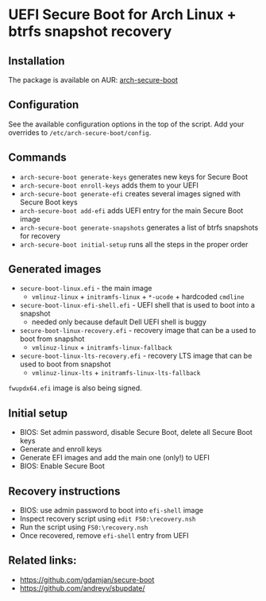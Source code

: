 # UEFI Secure Boot for Arch Linux + btrfs snapshot recovery

## Installation

The package is available on AUR: [arch-secure-boot](https://aur.archlinux.org/packages/arch-secure-boot/)

## Configuration

See the available configuration options in the top of the script.
Add your overrides to `/etc/arch-secure-boot/config`.

## Commands

- `arch-secure-boot generate-keys` generates new keys for Secure Boot
- `arch-secure-boot enroll-keys` adds them to your UEFI
- `arch-secure-boot generate-efi` creates several images signed with Secure Boot keys
- `arch-secure-boot add-efi` adds UEFI entry for the main Secure Boot image
- `arch-secure-boot generate-snapshots` generates a list of btrfs snapshots for recovery
- `arch-secure-boot initial-setup` runs all the steps in the proper order

## Generated images

- `secure-boot-linux.efi` - the main image
  - `vmlinuz-linux` + `initramfs-linux` + `*-ucode` + hardcoded `cmdline`
- `secure-boot-linux-efi-shell.efi` - UEFI shell that is used to boot into a snapshot
  - needed only because default Dell UEFI shell is buggy
- `secure-boot-linux-recovery.efi` - recovery image that can be a used to boot from snapshot
  - `vmlinuz-linux` + `initramfs-linux-fallback`
- `secure-boot-linux-lts-recovery.efi` - recovery LTS image that can be used to boot from snapshot
  - `vmlinuz-linux-lts` + `initramfs-linux-lts-fallback`

`fwupdx64.efi` image is also being signed.

## Initial setup

- BIOS: Set admin password, disable Secure Boot, delete all Secure Boot keys
- Generate and enroll keys
- Generate EFI images and add the main one (only!) to UEFI
- BIOS: Enable Secure Boot

## Recovery instructions

- BIOS: use admin password to boot into `efi-shell` image
- Inspect recovery script using `edit FS0:\recovery.nsh`
- Run the script using `FS0:\recovery.nsh`
- Once recovered, remove `efi-shell` entry from UEFI

## Related links:

- https://github.com/gdamjan/secure-boot
- https://github.com/andreyv/sbupdate/
